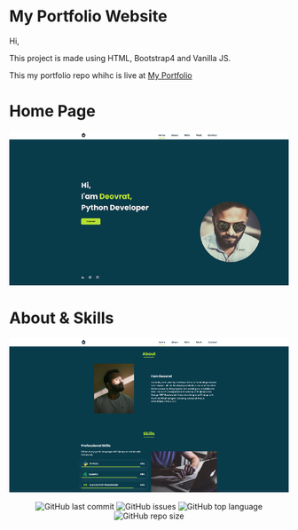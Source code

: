 # My Portfolio Website

Hi,

This project is made using HTML, Bootstrap4 and Vanilla JS.

This my portfolio repo whihc is live at <a href="https://devsingh-code.github.io/">My Portfolio</a>

# Home Page

<p align="center">
<img src="https://github.com/devsingh-code/devsingh-code.github.io/blob/master/assets/img/Landing_page.jpg">
</p>

# About & Skills

<p align="center">
<img src="https://github.com/devsingh-code/devsingh-code.github.io/blob/master/assets/img/Aboutnskills.jpg">
</p>


<p align="center">

  <img alt="GitHub last commit" src="https://img.shields.io/github/last-commit/devsingh-code/devsingh-code.github.io?style=flat-square">
  <img alt="GitHub issues" src="https://img.shields.io/github/issues/devsingh-code/devsingh-code.github.io?style=flat-square">
  <img alt="GitHub top language" src="https://img.shields.io/github/languages/top/devsingh-code/devsingh-code.github.io?style=flat-square">
  <img alt="GitHub repo size" src="https://img.shields.io/github/repo-size/devsingh-code/devsingh-code.github.io?style=flat-square">
</p>
